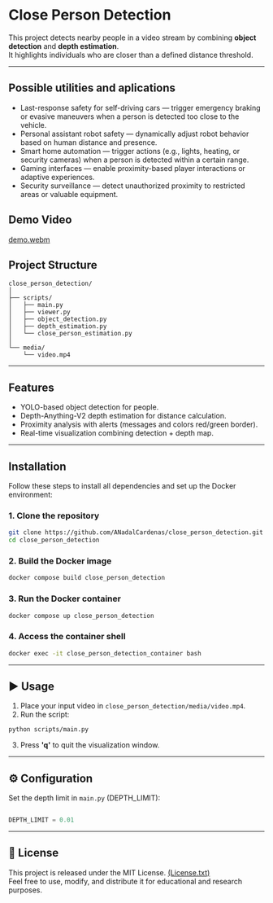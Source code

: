 # Close Person Detection

This project detects nearby people in a video stream by combining **object detection** and **depth estimation**.  
It highlights individuals who are closer than a defined distance threshold.

---

## Possible utilities and aplications
- Last-response safety for self-driving cars — trigger emergency braking or evasive maneuvers when a person is detected too close to the vehicle.
- Personal assistant robot safety — dynamically adjust robot behavior based on human distance and presence.
- Smart home automation — trigger actions (e.g., lights, heating, or security cameras) when a person is detected within a certain range.
- Gaming interfaces — enable proximity-based player interactions or adaptive experiences.
 - Security surveillance — detect unauthorized proximity to restricted areas or valuable equipment.

## Demo Video
[demo.webm](https://github.com/user-attachments/assets/041c215a-568f-42db-915d-bff2ee476140)


## Project Structure

```
close_person_detection/
│
├── scripts/
│   ├── main.py
│   ├── viewer.py
│   ├── object_detection.py
│   ├── depth_estimation.py
│   └── close_person_estimation.py
│
└── media/
    └── video.mp4
```

---

## Features

- YOLO-based object detection for people.
- Depth-Anything-V2 depth estimation for distance calculation.
- Proximity analysis with alerts (messages and colors red/green border).
- Real-time visualization combining detection + depth map.

---

## Installation

Follow these steps to install all dependencies and set up the Docker environment:

### 1. Clone the repository
```bash
git clone https://github.com/ANadalCardenas/close_person_detection.git
cd close_person_detection
```

### 2. Build the Docker image
```bash
docker compose build close_person_detection
```

### 3. Run the Docker container
```bash
docker compose up close_person_detection
```

### 4. Access the container shell
```bash
docker exec -it close_person_detection_container bash
```

---

## ▶️ Usage

1. Place your input video in `close_person_detection/media/video.mp4`.
2. Run the script:

```bash
python scripts/main.py
```

3. Press **'q'** to quit the visualization window.

---

## ⚙️ Configuration

Set the depth limit in `main.py` (DEPTH_LIMIT):

```python

DEPTH_LIMIT = 0.01

```

---

## 📄 License

This project is released under the MIT License. [(License.txt)](License.txt)  
Feel free to use, modify, and distribute it for educational and research purposes.

